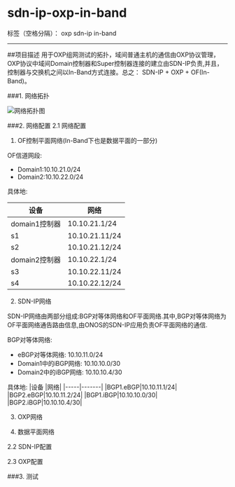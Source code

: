 # sdn-ip-oxp-in-band

标签（空格分隔）： oxp sdn-ip in-band

---

##项目描述
  用于OXP组网测试的拓扑，域间普通主机的通信由OXP协议管理，OXP协议中域间Domain控制器和Super控制器连接的建立由SDN-IP负责,并且，控制器与交换机之间以In-Band方式连接。总之：
  SDN-IP + OXP + OF(In-Band)。

###1. 网络拓扑

![网络拓扑图](https://raw.githubusercontent.com/paradisecr/mininet-script/master/sdn-ip-oxp-inband/assets/topo-phy.png)

###2. 网络配置
2.1 网络配置

1. OF控制平面网络(In-Band下也是数据平面的一部分)

OF信道网段:
- Domain1:10.10.21.0/24
- Domain2:10.10.22.0/24

具体地:

|设备 |网络|
|-----|-------|
|domain1控制器|10.10.21.1/24|
|s1|10.10.21.11/24|
|s2|10.10.21.12/24|
|domain2控制器|10.10.22.1/24|
|s3|10.10.22.11/24|
|s4|10.10.22.12/24|

2. SDN-IP网络

SDN-IP网络由两部分组成:BGP对等体网络和OF平面网络.其中,BGP对等体网络为OF平面网络通告路由信息,由ONOS的SDN-IP应用负责OF平面网络的通信.

BGP对等体网络:
- eBGP对等体网络: 10.10.11.0/24
- Domain1中的iBGP网络: 10.10.10.0/30
- Domain2中的iBGP网络: 10.10.10.4/30

具体地:
|设备 |网络|
|-----|-------|
|BGP1.eBGP|10.10.11.1/24|
|BGP2.eBGP|10.10.11.2/24|
|BGP1.iBGP|10.10.10.0/30|
|BGP2.iBGP|10.10.10.4/30|

3. OXP网络

4. 数据平面网络

2.2 SDN-IP配置

2.3 OXP配置

###3. 测试


